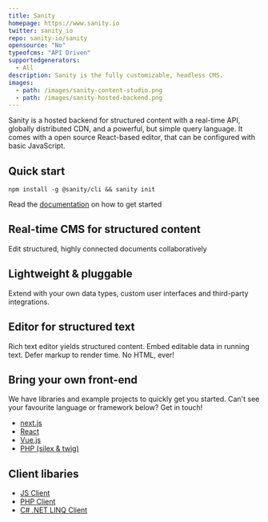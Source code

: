 ```yaml
---
title: Sanity
homepage: https://www.sanity.io
twitter: sanity_io
repo: sanity-io/sanity
opensource: "No"
typeofcms: "API Driven"
supportedgenerators:
  - All
description: Sanity is the fully customizable, headless CMS.
images:
  - path: /images/sanity-content-studio.png
  - path: /images/sanity-hosted-backend.png
---
```


Sanity is a hosted backend for structured content with a real-time API, globally distributed CDN, and a powerful, but simple query language. It comes with a open source React-based editor, that can be configured with basic JavaScript.

## Quick start

`npm install -g @sanity/cli && sanity init`

Read the
[documentation](https://www.sanity.io/docs/introduction/getting-started) on how
to get started

## Real-time CMS for structured content

Edit structured, highly connected documents collaboratively

## Lightweight & pluggable

Extend with your own data types, custom user interfaces and third-party
integrations.

## Editor for structured text

Rich text editor yields structured content. Embed editable data in running text.
Defer markup to render time. No HTML, ever!

## Bring your own front-end

We have libraries and example projects to quickly get you started. Can't see
your favourite language or framework below? Get in touch!

* [next.js](https://github.com/sanity-io/example-frontend-next-js)
* [React](https://github.com/sanity-io/example-app-react-native)
* [Vue.js](https://github.com/sanity-io/example-frontend-vue-js)
* [PHP (silex & twig)](https://github.com/sanity-io/example-frontend-silex-twig)

## Client libaries

* [JS Client](https://www.sanity.io/docs/client-libraries/js-client)
* [PHP Client](https://www.sanity.io/docs/client-libraries/php-client)
* [C# .NET LINQ Client](https://github.com/oslofjord/sanity-linq)
